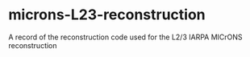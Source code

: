 # microns-L23-reconstruction
A record of the reconstruction code used for the L2/3 IARPA MICrONS reconstruction
